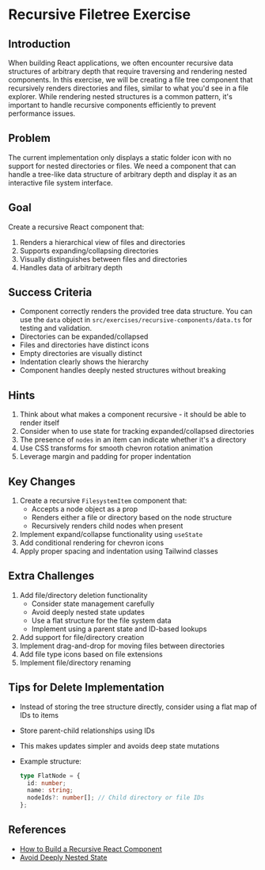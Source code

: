 # Recursive Filetree Exercise

## Introduction

When building React applications, we often encounter recursive data structures of arbitrary depth that require traversing and rendering nested components. In this exercise, we will be creating a file tree component that recursively renders directories and files, similar to what you'd see in a file explorer. While rendering nested structures is a common pattern, it's important to handle recursive components efficiently to prevent performance issues.

## Problem

The current implementation only displays a static folder icon with no support for nested directories or files. We need a component that can handle a tree-like data structure of arbitrary depth and display it as an interactive file system interface.

## Goal

Create a recursive React component that:

1. Renders a hierarchical view of files and directories
2. Supports expanding/collapsing directories
3. Visually distinguishes between files and directories
4. Handles data of arbitrary depth

## Success Criteria

- Component correctly renders the provided tree data structure. You can use the `data` object in `src/exercises/recursive-components/data.ts` for testing and validation.
- Directories can be expanded/collapsed
- Files and directories have distinct icons
- Empty directories are visually distinct
- Indentation clearly shows the hierarchy
- Component handles deeply nested structures without breaking

## Hints

1. Think about what makes a component recursive - it should be able to render itself
2. Consider when to use state for tracking expanded/collapsed directories
3. The presence of `nodes` in an item can indicate whether it's a directory
4. Use CSS transforms for smooth chevron rotation animation
5. Leverage margin and padding for proper indentation

## Key Changes

1. Create a recursive `FilesystemItem` component that:
   - Accepts a node object as a prop
   - Renders either a file or directory based on the node structure
   - Recursively renders child nodes when present
2. Implement expand/collapse functionality using `useState`
3. Add conditional rendering for chevron icons
4. Apply proper spacing and indentation using Tailwind classes

## Extra Challenges

1. Add file/directory deletion functionality
   - Consider state management carefully
   - Avoid deeply nested state updates
   - Use a flat structure for the file system data
   - Implement using a parent state and ID-based lookups
2. Add support for file/directory creation
3. Implement drag-and-drop for moving files between directories
4. Add file type icons based on file extensions
5. Implement file/directory renaming

## Tips for Delete Implementation

- Instead of storing the tree structure directly, consider using a flat map of IDs to items
- Store parent-child relationships using IDs
- This makes updates simpler and avoids deep state mutations
- Example structure:

  ```typescript
  type FlatNode = {
    id: number;
    name: string;
    nodeIds?: number[]; // Child directory or file IDs
  };
  ```

## References

- [How to Build a Recursive React Component](https://www.youtube.com/watch?v=6UU2Ey4KZr8)
- [Avoid Deeply Nested State](https://react.dev/learn/choosing-the-state-structure#avoid-deeply-nested-state)
